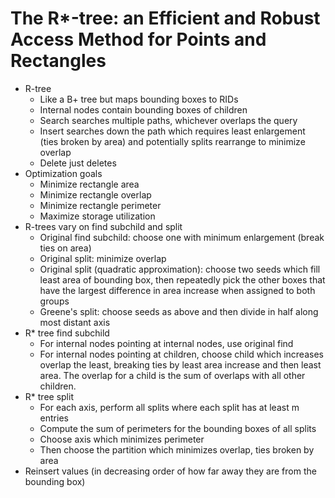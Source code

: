 # The R\*-tree: an Efficient and Robust Access Method for Points and Rectangles
- R-tree
    - Like a B+ tree but maps bounding boxes to RIDs
    - Internal nodes contain bounding boxes of children
    - Search searches multiple paths, whichever overlaps the query
    - Insert searches down the path which requires least enlargement (ties
      broken by area) and potentially splits rearrange to minimize overlap
    - Delete just deletes
- Optimization goals
    - Minimize rectangle area
    - Minimize rectangle overlap
    - Minimize rectangle perimeter
    - Maximize storage utilization
- R-trees vary on find subchild and split
    - Original find subchild: choose one with minimum enlargement (break ties on area)
    - Original split: minimize overlap
    - Original split (quadratic approximation): choose two seeds which fill
      least area of bounding box, then repeatedly pick the other boxes that
      have the largest difference in area increase when assigned to both groups
    - Greene's split: choose seeds as above and then divide in half along most
      distant axis
- R\* tree find subchild
    - For internal nodes pointing at internal nodes, use original find
    - For internal nodes pointing at children, choose child which increases
      overlap the least, breaking ties by least area increase and then least
      area. The overlap for a child is the sum of overlaps with all other
      children.
- R\* tree split
    - For each axis, perform all splits where each split has at least m entries
    - Compute the sum of perimeters for the bounding boxes of all splits
    - Choose axis which minimizes perimeter
    - Then choose the partition which minimizes overlap, ties broken by area
- Reinsert values (in decreasing order of how far away they are from the
  bounding box)
